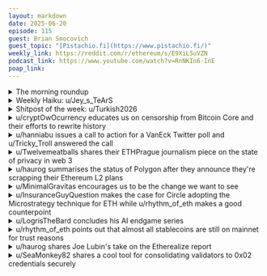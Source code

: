 ```yaml
---
layout: markdown
date: 2025-06-20
episode: 115
guest: Brian Smocovich
guest_topic: "[Pistachio.fi](https://www.pistachio.fi/)"
weekly_link: https://reddit.com/r/ethereum/s/E9XiL5uVZN
podcast_link: https://www.youtube.com/watch?v=RnNKIn6-InE
poap_link: 
---
```



<details markdown=1>
<summary>The morning roundup</summary>
[View on Reddit →](https://reddit.com/r/ethereum/comments/1lfvltk/comment/myrfeep/)

[u/FrenktheTank](https://reddit.com/u/FrenktheTank)

> Ethereum

[u/GrubleGrable](https://reddit.com/u/GrubleGrable)

> $2,507

[u/SelfmadeMillionaire](https://reddit.com/u/SelfmadeMillionaire)

> 0.02404

</details>
<details markdown=1>
<summary>Weekly Haiku: u/Jey_s_TeArS</summary>
[View on Reddit →](https://reddit.com/r/ethereum/comments/1lbt8bo/comment/mxz3k24/)

*Popping up bubble,*

*Liquidity won't double,*

*Stay out of trouble.*

</details>
<details markdown=1>
<summary>Shitpost of the week: u/Turkish2026</summary>
[View on Reddit →](https://reddit.com/r/ethereum/comments/1lf2dej/comment/mylm4ak/)

Yesterday we entered a time loop.  Today, {%B %d, %Y}, we have broken the simulation.  This is what happens when we don't quit.  The matrix programmers are running out of ideas.  All that is left now is up 🚀🌕

</details>
<details markdown=1>
<summary>u/cryptOwOcurrency educates us on censorship from Bitcoin Core and their efforts to rewrite history</summary>
[View on Reddit →](https://reddit.com/r/ethereum/comments/1l653zi/daily_general_discussion_june_08_2025/mwovhoc/)

Bitcoin core developers are currently rewriting one of the most important parts of Bitcoin’s history. Ironically, it’s through the use of an official opinion piece posted directly on bitcoin.org.

Do not let this happen. Help us publish far and wide that they are trying to erase Bitcoin’s past.

From today’s opinion piece, they say they have a “long-running” policy of allowing users to run different Bitcoin software that implements different network policies, which is “the network’s primary safeguard against coercion”. This is a dangerous lie, as anyone who has been a part of the crypto community since 2015 can tell you.

Quote from today’s statement:

> Bitcoin is a network that is defined by its users, who have ultimate freedom in choosing what software they use (fully-validating or not) and implementing whatever policies they desire. Bitcoin Core contributors are not in a position to mandate what those are. One way this is reflected is by our long-running practice of avoiding auto-updating in the software. This means that no entity can unilaterally push out changes to Bitcoin Core users: changes must be made by users choosing to adopt new software releases themselves, or if they so desire, different software. Being free to run any software is the network’s primary safeguard against coercion.
>
> <https://bitcoincore.org/en/2025/06/06/relay-statement/>

Rewind to 2015. In 2015, the core developers removed Coinbase from bitcoin.org, and all discussion of Coinbase was banned on /r/bitcoin.

The ban wasn’t even because Coinbase was running Bitcoin software that implemented a different policy. It was because Coinbase took a “wait and see” approach towards network policy, and did not *affirmatively denounce* the use of such software through their official communication channels.

Because Coinbase did not affirmatively defend the core client against alternate policy, they were deemed “not a Bitcoin company” and removed from the official bitcoin.org materials.

> Theymos made good on his earlier threats (archive) to remove Coinbase from bitcoin.org, along with any other company that dared to voice an opinion in favor of bigger blocks (as seen in this Github commit).
>
> …/u/Nathan2055 also posted a screenshot of a private message exchange he had with /r/bitcoin moderator 110101002, in which the moderator explains that discussion of Coinbase is now completely forbidden in /r/bitcoin for being off-topic, simply because they run a different backend that is not Bitcoin Core.
>
> <https://medium.com/@johnblocke/a-brief-and-incomplete-history-of-censorship-in-r-bitcoin-c85a290fe43>

The article tells the whole story, but the basic gist is that the core developers were firmly, adamantly against clients that implement different policies. So much so that they used official resources to cancel any person or company that attempted to use them or promote their usage.

So the idea that they have a “long-standing policy” of acceptance of alternate clients is dangerous. The issue of rewriting history is relevant to all blockchains including Ethereum.

It’s critical to preserve this part of history so that it doesn’t happen again. If they can successfully erase it, we’re all fucked.

</details>
<details markdown=1>
<summary>u/hanniabu issues a call to action for a VanEck Twitter poll and u/Tricky_Troll answered the call</summary>
[View on Reddit →](https://reddit.com/r/ethereum/comments/1l7rb80/daily_general_discussion_june_10_2025/mx45nmt/)

[u/hanniabu](https://reddit.com/u/hanniabu):

If you have a twitter account, help do your part. It shouldn't even be this close of a poll. Normally polls are dumb but the optics coming from an ETF provider matters.

<https://x.com/vaneck_us/status/1932586884770701516>

---

[View on Reddit →](https://reddit.com/r/ethereum/comments/1l7rb80/daily_general_discussion_june_10_2025/mx48pup/)

[u/Tricky_Troll](https://reddit.com/u/Tricky_Troll):

They're asking why. I answered. Let's get this seen.

<https://x.com/TrickyDotEth/status/1932597228579025148>

> We need a permissionless global settlement layer.
> 
> ETH: Consumer hardware validators from all around the world, including myself in rural NZ.
> 
> SOL: Requires data centre grade hardware, unprofitable for small stakers. Mostly US and EU nodes.
> 
> Only 1 is truly censorship resistant.

Also made my response as a direct reply: <https://x.com/TrickyDotEth/status/1932598237875351790>

</details>
<details markdown=1>
<summary>u/Twelvemeatballs shares their ETHPrague journalism piece on the state of privacy in web 3</summary>
[View on Reddit →](https://reddit.com/r/ethereum/comments/1l7rb80/daily_general_discussion_june_10_2025/mx26pz0/)

During ETHPrague, I posted here to say that the panel on the Ethereum Privacy Roadmap was a bit depressing. u/richardsaganIII asked if I would elaborate on that, which I took as encouragement to choose that panel for my first article about the event.

[**We are LARPing Privacy**](https://reddit.com/r/ethereum/comments/1l85xwz/ethprague_we_are_larping_privacy/)

It's about a four-minute read. I've also linked the video so you can watch it directly.

This is the first of four articles about ETHPrague. Special thanks to EVMavericks for their grant which made this happen. If you want more content and resources for the sub, please be sure to support your local Mavs!

</details>
<details markdown=1>
<summary>u/haurog summarises the status of Polygon after they announce they're scrapping their Ethereum L2 plans</summary>
[View on Reddit →](https://reddit.com/r/ethereum/comments/1l8l5xv/daily_general_discussion_june_11_2025/mx8mtnq/)

The polygon POS chain started in May 2020. Back then, general purpose rollups did not exist. OP mainnet started in a limited fashion only 7 Months later and Arbitrum over a year later. Polygon brought high throughput (peak was 170 tps over a day) and cheap transactions to the Ethereum ecosystem (term used very losely here). The Polygon team bought crypto media figures left and right and brought them on as advisors. The polygon team stretched definitions and tried to convince people that they are an L2 and not a sidechain. They got criticized heavily for it, rightly so. The reality however was that if your dapp was not a high value dapp, you could not really deploy on Ethereum mainnet because of the high transaction fees. Sure, there were other sidechains, but polygon with their business development team managed to bring so many major Ethereum projects to their chain. If you wanted composability and cheap fees, you had to be on polygon. That is why in 2021/2022 it was the place to be for many lower value dapps. I also deployed quite a few contracts on there. Rollups were still painfull to use, unreliable and more expensive. The plan of Polygon was to migrate the POS chain to a zk rollup once the tech was ready. They bought the Hermes team to build it for them. 

Over the coming two years. Rollups matured and various zkRollups were released (Starknet, ZKsync, linea, scroll, ...). Unfortunately, none of the zkEVMs got massive traction. Zksync seems to be doing better than others though and Linea has at least the backing of Consensys. Polygons own zkEVM has been trailing behind the other zk rollups and it did not seem to catch up by any metric, even though the UX got better. Optimistic rollups also stole the mindshare away from Polygon POS. In addition, zk rollups seem to struggle to find product market fit, even though they are more secure than optimistic rollups and improve on some UX issues optimistic rollups have. I guess at the moment, the most reasonable path forward for zkrollup teams is probably to try and become the stack onto which native rollups are built upon or later on even the snarkified mainnet. Not sure how big the chances are for each team is to reach this goal though. So, I would guess the Polygon team did not find a good way to finish their zkEVM and migrate their chain to their zk stack. So they had to salvage what is possible and now try to find a way forward with their POS chain. 

At the moment Polygon POS does about 2.5 times the transactions Ethereum mainnet does. Not really spectacular considering the scaling goals we have with mainnet. Polygon will be a slower, more centralized sidechain without interoperability. Centralized high throughput chains are also a dime a dozen and the Polygon POS stack is just massively outdated. Not really a good way to convince people to develop on it. So, the news about changing the focus for Polygon POS is not really surprising, but also not really impactful, as most people moved on from Polygon POS. I am not sure what they would want to focus on, but I would be surprised if Polygon POS manages to survive as a sidechain.

</details>
<details markdown=1>
<summary>u/MinimalGravitas encourages us to be the change we want to see</summary>
[View on Reddit →](https://reddit.com/r/ethereum/comments/1lb1k3t/daily_general_discussion_june_14_2025/mxpqqzt/)

Be the change you want to see, the more sensible people that contribute over there the more interesting content readers there will see. 

Yes, there are a lot of bitcoin maxis, solana shills and generally dishonest actors, but if you can be bothered to engage then calling out their bullshit can be a fun way to force yourself to learn more about Ethereum's design choices.

I sporadically decide to push back over there against blatant falsehoods, and every time the arguments follow the same pattern:

* They make a false claim based on whatever narrative their influencer of choice is currently peddling [e.g. "Ethereum costs too much to use so everything will eventually be built on Bitcoin" or "Ethereum is dead, most projects have moved to faster chains."];
* You point out why that is false and provide links to back it up [e.g. block explorers showing current costs of transactions on both chains; or links to recent announcements by big companies showing they are building on Ethereum];
* They claim you are cherry picking and  that the narrative they have heard is correct in general - no references ever supplied;
* You provide more general data [e.g. charts of historical transaction costs; or Hanniabu's Ethereum adoption list];
* They try to change the topic to something unrelated [e.g. "well then why are the EF dumping on you all the time?"];
* You ask if they are conceding that their first claim was false before moving onto the next topic;
* They then in every case take one of two options, either make some comment on how none of it matters as the price of ETH isn't doing well, or they just block you.

While that may seem like a boring waste of time to go through every time, it is actually useful. For other people reading it makes it very clear which side is full of shit, and so helps inoculate at least some members of the community against some of the egregious false narratives that get pushed on investors; and secondly, the people who block you can't see your posts or comments, meaning that they are unable to jump in to derail discussion next time you post positive Ethereum news over there.

</details>
<details markdown=1>
<summary>u/InsuranceGuyQuestion makes the case for Circle adopting the Microstrategy technique for ETH while u/rhythm_of_eth makes a good counterpoint</summary>
[View on Reddit →](https://reddit.com/r/ethereum/comments/1lclcqh/daily_general_discussion_june_16_2025/my2obn9/)

[u/InsuranceGuyQuestion](https://reddit.com/u/InsuranceGuyQuestion):

Circle should take the $SBET route and create an ETH reserve that rivals $MSTR’s BTC reserve.

The company has the revenue and is large enough that it could easily borrow over $50-100 billion. The implications of something on this scale, given ETH’s current market cap, would be astronomical and could multiply its price several times over.

It would also align with their brand, since their main product is so deeply integrated into the ETH ecosystem. Just a random thought I had, but I’m curious if they’ve ever considered it internally.

---

[View on Reddit →](https://reddit.com/r/ethereum/comments/1lclcqh/daily_general_discussion_june_16_2025/my3q5os/)

[u/rhythm_of_eth](https://reddit.com/u/rhythm_of_eth):

I doubt they can do this. 

They have almost no funds to buy ETH. Remember that to stay compliant with EU (and US soon) legal frameworks they must have over collateralization with USD and EUR denominated assets.

They gain revenue on treasuries and the play is to have a fuck ton of those assets yielding.

If for whatever reason they started having crypto in their books, it'd need to be beyond said collateral and fully segregated (otherwise they'd be as much of a dump play as USDT is).

So really the only cash they have is the millions they've raised through IPO, and I'm pretty sure they want the cash to burn it as OPEX and expand, not to create a crypto treasury. It'd also be a drop in the bucket anyways.

Not happening imho. Circle is the opposite play to MSTR. Is the sane, non leveraged play. We need that WAY more than speculative ETH treasuries by stock exchange companies

</details>
<details markdown=1>
<summary>u/LogrisTheBard concludes his AI endgame series</summary>
[View on Reddit →](https://reddit.com/r/ethereum/comments/1lefa7k/daily_general_discussion_june_18th_2025/myim4ji/)

Concluding my AI Endgame [post series.](https://reddit.com/r/ethereum/comments/1kklbna/daily_general_discussion_may_12_2025/mry7owy/?context=3)

Regardless of the path we take as a species it’s worth noting this isn’t AI’s fault. In a late stage capitalism endgame AI will not subjugate humanity by its choice; humanity will do this to itself. Furthermore, you can’t expect this technology to slow down. The stakes are too high; the momentum is already too great. Instead we need to prepare for this future. We need to scale up investments in technologies that preserve a place for humanity in the world. This includes [human coordination](https://tokenomicsexplained.com/human-coordination/) technologies I write about frequently, but also we need to prepare defensive applications of AI that can protect you from the biases and extractive interests of those currently investing hundreds of billions a year into this grand endeavor. If the problem with using AI for information retrieval is bias injection then having a defensive AI detect and strip those biases is the answer. This is similar to ad-block in your browser today. If the problem with using AI for automation is that you aren’t being compensated for your subject matter expertise then building a personal or community AI you can monetize is the answer. We need to accelerate AI in a [defensive way](https://vitalik.eth.limo/general/2023/11/27/techno_optimism.html). To accomplish this we need to focus on making model creation accessible to the masses.

This gets a little technical but here’s an incomplete list of technologies we should focus on developing:

* Models need ownership frameworks and those owners need to be able to monetize use. This is important to fund the creation of the model but a revenue stream from model ownership is also the answer to having all of your skills monetized and being made obsolete. This is possible in multiple ways using either privacy technologies like MPC (Multi-Party Computation) or special ways of encrypting the data so decryption is required at the time of use.
* Personal data needs to be more readily convertible to a training-ready format. Training data needs to be curated by little more than watching you perform skills. Historical data needs to be convertible to training data in bulk by doing little more than granting permission to access it.
* Data labeling for more complex tasks needs to be crowd-sourced. If you are using AI today you are already crowd sourcing this data for the tech giants but we can create platforms that let you do this to earn partial ownership of the models that train using the data you label.
* Community models will require governance frameworks which are more sophisticated than the tools we have today to manage patching open source code.
* Hardware for training the model needs to be widely accessible without relying on large cloud providers like AWS. Literally billions of people aren’t able to create AWS accounts. This will require a globally accessible supply of hardware which can be accessed without KYC and with little more than a mobile phone or a decade old laptop.
* The cost of creating models needs to be reduced by orders of magnitude. This can be done in two ways. First, a public listing of models and some type of benchmark of their competencies will let you reduce costs by starting training with a model which is already competent at similar tasks. Second, if we create peer-to-peer markets for enterprise grade hardware we can reduce the exploitive margins the largest cloud providers charge.
The technical competence of training needs to be accessible without an interview process. The cleanest way to do this is to create job-board style marketplaces where those with this expertise can bid against each other to guarantee a fair rate while making this skillset available to whomever needs it.
* Individuals need to be able to protect their data sets while accessing this hardware. This can be achieved with TEE’s (Trusted Execution Environment) if done very carefully.
AI inference needs to be viable on consumer hardware that can sit beside the owner. This is possible by either training on much smaller models to start or by training large models and then discarding weights that weren’t relevant to the specialization training set. I’ve seen specialized models which were 90% smaller than frontier LLMs they were trained from without sacrificing task competency.
* AIs need to be composable into agentic-meshes so many smaller AIs can be combined to complete more complex tasks.

Together these advances can enable billions of people to create small scale personal and community AIs. Can this be done? Can you really build an AI without hiring a team of data scientists and running your own AI company? Can an AI you make really compete without the same scale of capital as the leading players today? It’s actually more viable than you probably think. With respect to capital investment, AIs with narrower focus and higher quality data can be made effective at tasks with exponentially less data and capital investment than the AGI efforts of the tech giants. With respect to technical skill, solutions to all of this are already in development in an ecosystem called [Decentralized AI](https://www.coinbase.com/blog/demystifying-the-crypto-x-ai-stack).

Full post is available on [my blog](https://tokenomicsexplained.com/ai-endgame).

</details>
<details markdown=1>
<summary>u/rhythm_of_eth points out that almost all stablecoins are still on mainnet for trust reasons</summary>
[View on Reddit →](https://reddit.com/r/ethereum/comments/1lefa7k/daily_general_discussion_june_18th_2025/myid8b6/)

Reminder: Mainnet has 130Bn in stablecoins. L2 combined barely have more than 10Bn

Since Nov 2024, it's a 30% increase in Mainnet and 10% increase in L2s.

All this while MGas throughput increased 20% in L1 and a whooping 90% increase in L2s (Base leading).

L2s scaling execution is no news. L1 remains the absolute source of trust and liquidity which should not be news either.

Recent developments, like Shopify integration with Base is going to increase transacted stablecoin volumes but it's unlikely that it'll increase the amount of stablecoins locked there significantly. It's sane to expect this could actually increase stables in L1 considerably.

Trust is the commodity. Ethereum is where you store it, ETH is your trust primitive.

Store of trust.

</details>
<details markdown=1>
<summary>u/haurog shares Joe Lubin's take on the Etherealize report</summary>
[View on Reddit →](https://reddit.com/r/ethereum/comments/1lf2dej/daily_general_discussion_b_d_y/mymd8wz/)

Joe Lubin talks about the recent etherealize report and its analysis. He loves it and sets it into context of what was discussed in the space for many years. He says there is one big flaw in the report: 'It is not bullish enough'. 

He then goes on: The change that Ethereum will bring will be larger than any of us can imagine at the moment. There is currently no single way to value Ethereum which is able to capture all that. Some of the valuation models have been talked about in the report. He adds an idea of a 'trust commodity'. Ethereum will be the highes standard of trust on the planet. This gives Ethereum value which is far beyond anything that standard revenue based models can predict.

u/hanniabu, now it is official: you are not bullish enough ;-)


Discussion on r/ethereum:

<https://reddit.com/r/ethereum/comments/1l9mb2r/eth_is_digital_oil/>


Joe Lubins Message about the report

<https://xcancel.com/ethereumJoseph/status/1935596623297474677>

or 

<https://x.com/ethereumJoseph/status/1935596623297474677>


Joe Lubins outline on what a trust commodity is:

<https://xcancel.com/ethereumJoseph/status/1930080358118175046>

or

<https://x.com/ethereumJoseph/status/1930080358118175046>

</details>
<details markdown=1>
<summary>u/SeaMonkey82 shares a cool tool for consolidating validators to 0x02 credentials securely</summary>
[View on Reddit →](https://reddit.com/r/ethereum/comments/1lf2dej/daily_general_discussion_b_d_y/myprzl4/)

YES!  Finally, a tool for withdrawal credential upgrades and consolidation that has an airgapped mode.  

<https://github.com/Luganodes/pectra-cli>

Thanks for calling this to my attention, /u/nixorokish

</details>
